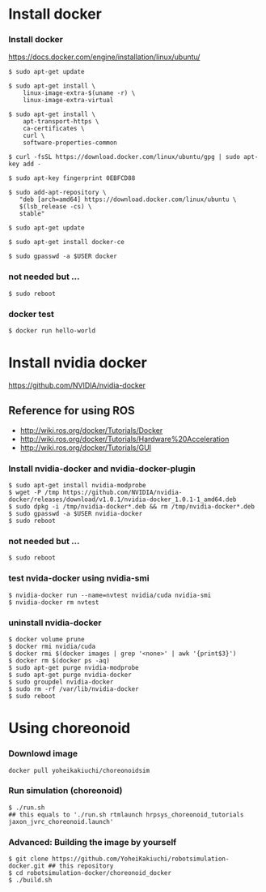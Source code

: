 # Install docker

### Install docker
https://docs.docker.com/engine/installation/linux/ubuntu/

~~~
$ sudo apt-get update

$ sudo apt-get install \
    linux-image-extra-$(uname -r) \
    linux-image-extra-virtual

$ sudo apt-get install \
    apt-transport-https \
    ca-certificates \
    curl \
    software-properties-common

$ curl -fsSL https://download.docker.com/linux/ubuntu/gpg | sudo apt-key add -

$ sudo apt-key fingerprint 0EBFCD88

$ sudo add-apt-repository \
   "deb [arch=amd64] https://download.docker.com/linux/ubuntu \
   $(lsb_release -cs) \
   stable"

$ sudo apt-get update

$ sudo apt-get install docker-ce

$ sudo gpasswd -a $USER docker
~~~

### not needed but ...
~~~
$ sudo reboot
~~~

### docker test
~~~
$ docker run hello-world
~~~

# Install nvidia docker
https://github.com/NVIDIA/nvidia-docker

## Reference for using ROS
- http://wiki.ros.org/docker/Tutorials/Docker
- http://wiki.ros.org/docker/Tutorials/Hardware%20Acceleration
- http://wiki.ros.org/docker/Tutorials/GUI

### Install nvidia-docker and nvidia-docker-plugin
~~~
$ sudo apt-get install nvidia-modprobe
$ wget -P /tmp https://github.com/NVIDIA/nvidia-docker/releases/download/v1.0.1/nvidia-docker_1.0.1-1_amd64.deb
$ sudo dpkg -i /tmp/nvidia-docker*.deb && rm /tmp/nvidia-docker*.deb
$ sudo gpasswd -a $USER nvidia-docker
$ sudo reboot
~~~

### not needed but ...
~~~
$ sudo reboot
~~~

### test nvida-docker using nvidia-smi
~~~
$ nvidia-docker run --name=nvtest nvidia/cuda nvidia-smi
$ nvidia-docker rm nvtest
~~~

### uninstall nvidia-docker
~~~
$ docker volume prune
$ docker rmi nvidia/cuda
$ docker rmi $(docker images | grep '<none>' | awk '{print$3}')
$ docker rm $(docker ps -aq)
$ sudo apt-get purge nvidia-modprobe
$ sudo apt-get purge nvidia-docker
$ sudo groupdel nvidia-docker
$ sudo rm -rf /var/lib/nvidia-docker
$ sudo reboot
~~~

# Using choreonoid

### Downlowd image
~~~
docker pull yoheikakiuchi/choreonoidsim
~~~

### Run simulation (choreonoid)
~~~
$ ./run.sh
## this equals to './run.sh rtmlaunch hrpsys_choreonoid_tutorials jaxon_jvrc_choreonoid.launch'
~~~

### Advanced: Building the image by yourself
~~~
$ git clone https://github.com/YoheiKakiuchi/robotsimulation-docker.git ## this repository
$ cd robotsimulation-docker/choreonoid_docker
$ ./build.sh
~~~


